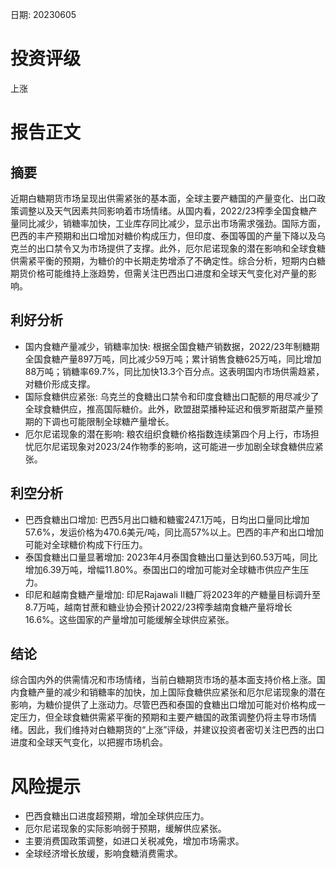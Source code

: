 
日期: 20230605

# 投资评级

上涨

# 报告正文

## 摘要

近期白糖期货市场呈现出供需紧张的基本面，全球主要产糖国的产量变化、出口政策调整以及天气因素共同影响着市场情绪。从国内看，2022/23榨季全国食糖产量同比减少，销糖率加快，工业库存同比减少，显示出市场需求强劲。国际方面，巴西的丰产预期和出口增加对糖价构成压力，但印度、泰国等国的产量下降以及乌克兰的出口禁令又为市场提供了支撑。此外，厄尔尼诺现象的潜在影响和全球食糖供需紧平衡的预期，为糖价的中长期走势增添了不确定性。综合分析，短期内白糖期货价格可能维持上涨趋势，但需关注巴西出口进度和全球天气变化对产量的影响。

## 利好分析

* 国内食糖产量减少，销糖率加快: 根据全国食糖产销数据，2022/23年制糖期全国食糖产量897万吨，同比减少59万吨；累计销售食糖625万吨，同比增加88万吨；销糖率69.7%，同比加快13.3个百分点。这表明国内市场供需趋紧，对糖价形成支撑。
* 国际食糖供应紧张: 乌克兰的食糖出口禁令和印度食糖出口配额的用尽减少了全球食糖供应，推高国际糖价。此外，欧盟甜菜播种延迟和俄罗斯甜菜产量预期的下调也可能限制全球糖产量增长。
* 厄尔尼诺现象的潜在影响: 粮农组织食糖价格指数连续第四个月上行，市场担忧厄尔尼诺现象对2023/24作物季的影响，这可能进一步加剧全球食糖供应紧张。

## 利空分析

* 巴西食糖出口增加: 巴西5月出口糖和糖蜜247.1万吨，日均出口量同比增加57.6%，发运价格为470.6美元/吨，同比高57%以上。巴西的丰产和出口增加可能对全球糖价构成下行压力。
* 泰国食糖出口量显著增加: 2023年4月泰国食糖出口量达到60.53万吨，同比增加6.39万吨，增幅11.80%。泰国出口的增加可能对全球糖市供应产生压力。
* 印尼和越南食糖产量增加: 印尼Rajawali II糖厂将2023年的产糖量目标调升至8.7万吨，越南甘蔗和糖业协会预计2022/23榨季越南食糖产量将增长16.6%。这些国家的产量增加可能缓解全球供应紧张。

## 结论

综合国内外的供需情况和市场情绪，当前白糖期货市场的基本面支持价格上涨。国内食糖产量的减少和销糖率的加快，加上国际食糖供应紧张和厄尔尼诺现象的潜在影响，为糖价提供了上涨动力。尽管巴西和泰国的食糖出口增加可能对价格构成一定压力，但全球食糖供需紧平衡的预期和主要产糖国的政策调整仍将主导市场情绪。因此，我们维持对白糖期货的“上涨”评级，并建议投资者密切关注巴西的出口进度和全球天气变化，以把握市场机会。

# 风险提示

* 巴西食糖出口进度超预期，增加全球供应压力。
* 厄尔尼诺现象的实际影响弱于预期，缓解供应紧张。
* 主要消费国政策调整，如进口关税减免，增加市场需求。
* 全球经济增长放缓，影响食糖消费需求。
